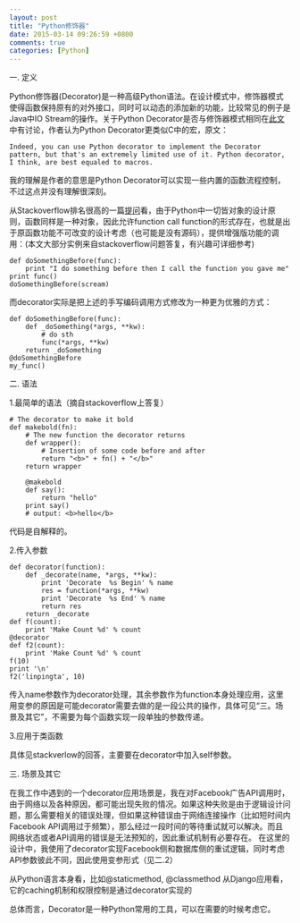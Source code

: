 ```yaml
---
layout: post
title: "Python修饰器"
date: 2015-03-14 09:26:59 +0800
comments: true
categories: [Python]
---
```


一. 定义

Python修饰器(Decorator)是一种高级Python语法。在设计模式中，修饰器模式使得函数保持原有的对外接口，同时可以动态的添加新的功能，比较常见的例子是Java中IO Stream的操作。关于Python Decorator是否与修饰器模式相同在[此文](http://www.artima.com/weblogs/viewpost.jsp?thread=240808)中有讨论，作者认为Python Decorator更类似C中的宏，原文：

    Indeed, you can use Python decorator to implement the Decorator pattern, but that's an extremely limited use of it. Python decorator, I think, are best equaled to macros.

我的理解是作者的意思是Python Decorator可以实现一些内置的函数流程控制，不过这点并没有理解很深刻。

从Stackoverflow排名很高的一篇[提问](http://stackoverflow.com/questions/739654/how-can-i-make-a-chain-of-function-decorators-in-python/1594484#1594484)看，由于Python中一切皆对象的设计原则，函数同样是一种对象，因此允许function call function的形式存在，也就是出于原函数功能不可改变的设计考虑（也可能是没有源码），提供增强版功能的调用：(本文大部分实例来自stackoverflow问题答复，有兴趣可详细参考)

    def doSomethingBefore(func): 
        print "I do something before then I call the function you gave me"
    print func()
    doSomethingBefore(scream)

而decorator实际是把上述的手写编码调用方式修改为一种更为优雅的方式：

    def doSomethingBefore(func):
        def _doSomething(*args, **kw):
            # do sth
            func(*args, **kw)
        return _doSomething
    @doSomethingBefore
    my_func()

二. 语法

1.最简单的语法（摘自stackoverflow上答复）

    # The decorator to make it bold
    def makebold(fn):
        # The new function the decorator returns
        def wrapper():
            # Insertion of some code before and after
            return "<b>" + fn() + "</b>"
        return wrapper

        @makebold
        def say():
            return "hello"
        print say()
        # output: <b>hello</b>
代码是自解释的。

2.传入参数

    def decorator(function):
        def _decorate(name, *args, **kw):
            print 'Decorate  %s Begin' % name
            res = function(*args, **kw)
            print 'Decorate  %s End' % name
            return res
        return _decorate
    def f(count):
        print 'Make Count %d' % count
    @decorator
    def f2(count):
        print 'Make Count %d' % count
    f(10)
    print '\n'
    f2('linpingta', 10)
传入name参数作为decorator处理，其余参数作为function本身处理应用，这里用变参的原因是可能decorator需要去做的是一段公共的操作，具体可见“三。场景及其它”，不需要为每个函数实现一段单独的参数传递。

3.应用于类函数

具体见stackverlow的回答，主要要在decorator中加入self参数。

三. 场景及其它

在我工作中遇到的一个decorator应用场景是，我在对Facebook广告API调用时，由于网络以及各种原因，都可能出现失败的情况。如果这种失败是由于逻辑设计问题，那么需要相关的错误处理，但如果这种错误由于网络连接操作（比如短时间内Facebook API调用过于频繁），那么经过一段时间的等待重试就可以解决。而且网络状态或者API调用的错误是无法预知的，因此重试机制有必要存在。
在这里的设计中，我使用了decorator实现Facebook侧和数据库侧的重试逻辑，同时考虑API参数彼此不同，因此使用变参形式（见二.2）

从Python语言本身看，比如@staticmethod, @classmethod
从Django应用看，它的caching机制和权限控制是通过decorator实现的

总体而言，Decorator是一种Python常用的工具，可以在需要的时候考虑它。
